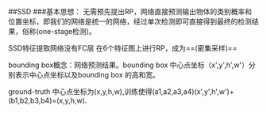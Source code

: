 ##SSD
###基本思想：
无需预先提出RP，网络直接预测输出物体的类别概率和位置坐标，即我们的网络是统一的网络，经过单次检测即可直接得到最终的检测结果，俗称(one-stage检测)。

SSD特征提取网络没有FC层
在6个特征图上进行RP，成为==(密集采样)==

bounding box概念：网络预测结果。bounding box 中心点坐标（x',y',h',w'）分别表示中心点坐标以及bounding box 的高和宽。

ground-truth 中心点坐标为(x,y,h,w),训练使得(a1,a2,a3,a4)(x',y',h',w')+(b1,b2,b3,b4)=(x,y,h,w).

